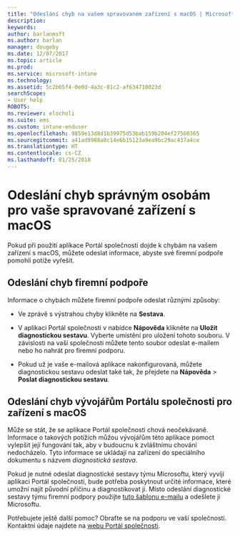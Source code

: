 ```yaml
---
title: "Odeslání chyb na vašem spravovaném zařízení s macOS | Microsoft Docs"
description: 
keywords: 
author: barlanmsft
ms.author: barlan
manager: dougeby
ms.date: 12/07/2017
ms.topic: article
ms.prod: 
ms.service: microsoft-intune
ms.technology: 
ms.assetid: 5c2b65f4-0e0d-4a3c-81c2-af634718023d
searchScope:
- User help
ROBOTS: 
ms.reviewer: elocholi
ms.suite: ems
ms.custom: intune-enduser
ms.openlocfilehash: 9859e13d8d1b39975d53bab159b204ef27560365
ms.sourcegitcommit: a41ad9988a8c14e6b15123a9ea9bc29ac437a4ce
ms.translationtype: HT
ms.contentlocale: cs-CZ
ms.lasthandoff: 01/25/2018
---
```

# <a name="submit-errors-to-the-right-people-for-your-managed-macos-device"></a>Odeslání chyb správným osobám pro vaše spravované zařízení s macOS

Pokud při použití aplikace Portál společnosti dojde k chybám na vašem zařízení s macOS, můžete odeslat informace, abyste své firemní podpoře pomohli potíže vyřešit.

## <a name="send-errors-to-your-company-support"></a>Odeslání chyb firemní podpoře

 Informace o chybách můžete firemní podpoře odeslat různými způsoby:

-   Ve zprávě s výstrahou chyby klikněte na **Sestava**.

-   V aplikaci Portál společnosti v nabídce **Nápověda** klikněte na **Uložit diagnostickou sestavu**. Vyberte umístění pro uložení tohoto souboru. V závislosti na vaší společnosti můžete tento soubor odeslat e-mailem nebo ho nahrát pro firemní podporu.

- Pokud už je vaše e-mailová aplikace nakonfigurovaná, můžete diagnostickou sestavu odeslat také tak, že přejdete na **Nápověda** > **Poslat diagnostickou sestavu**.

## <a name="send-errors-to-the-company-portal-developers-for-macos-devices"></a>Odeslání chyb vývojářům Portálu společnosti pro zařízení s macOS

Může se stát, že se aplikace Portál společnosti chová neočekávaně. Informace o takových potížích můžou vývojářům této aplikace pomoct vylepšit její fungování tak, aby v budoucnu k zvláštnímu chování nedocházelo. Tyto informace se ukládají na zařízení do speciálního dokumentu s názvem _diagnostická sestava_.

Pokud je nutné odeslat diagnostické sestavy týmu Microsoftu, který vyvíjí aplikaci Portál společnosti, bude potřeba poskytnout určité informace, které umožní najít původní příčinu a diagnostikovat ji. Místo odeslání diagnostické sestavy týmu firemní podpory použijte <a href="mailto:IntuneCPiOSfeedback@microsoft.com?subject=My Company Portal App Closed Unexpectedly&body=Press and hold, then paste your copied Company Portal app logs here.">tuto šablonu e-mailu</a> a odešlete ji Microsoftu.

Potřebujete ještě další pomoc? Obraťte se na podporu ve vaší společnosti. Kontaktní údaje najdete na [webu Portál společnosti](https://portal.manage.microsoft.com#HelpDeskDialog).
